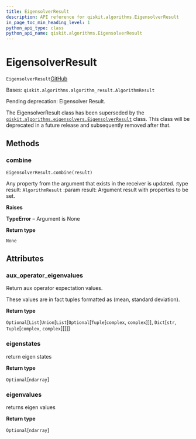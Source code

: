 ```yaml
---
title: EigensolverResult
description: API reference for qiskit.algorithms.EigensolverResult
in_page_toc_min_heading_level: 1
python_api_type: class
python_api_name: qiskit.algorithms.EigensolverResult
---
```


# EigensolverResult

<span id="qiskit.algorithms.EigensolverResult" />

`EigensolverResult`[GitHub](https://github.com/qiskit/qiskit/tree/stable/0.39/qiskit/algorithms/eigen_solvers/eigen_solver.py "view source code")

Bases: `qiskit.algorithms.algorithm_result.AlgorithmResult`

Pending deprecation: Eigensolver Result.

The EigensolverResult class has been superseded by the [`qiskit.algorithms.eigensolvers.EigensolverResult`](qiskit.algorithms.eigensolvers.EigensolverResult "qiskit.algorithms.eigensolvers.EigensolverResult") class. This class will be deprecated in a future release and subsequently removed after that.

## Methods

### combine

<span id="qiskit.algorithms.EigensolverResult.combine" />

`EigensolverResult.combine(result)`

Any property from the argument that exists in the receiver is updated. :type result: `AlgorithmResult` :param result: Argument result with properties to be set.

**Raises**

**TypeError** – Argument is None

**Return type**

`None`

## Attributes

<span id="qiskit.algorithms.EigensolverResult.aux_operator_eigenvalues" />

### aux\_operator\_eigenvalues

Return aux operator expectation values.

These values are in fact tuples formatted as (mean, standard deviation).

**Return type**

`Optional`\[`List`\[`Union`\[`List`\[`Optional`\[`Tuple`\[`complex`, `complex`]]], `Dict`\[`str`, `Tuple`\[`complex`, `complex`]]]]]

<span id="qiskit.algorithms.EigensolverResult.eigenstates" />

### eigenstates

return eigen states

**Return type**

`Optional`\[`ndarray`]

<span id="qiskit.algorithms.EigensolverResult.eigenvalues" />

### eigenvalues

returns eigen values

**Return type**

`Optional`\[`ndarray`]

